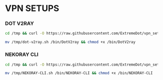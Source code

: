 # VPN SETUPS

### DOT V2RAY

```sh
cd /tmp && curl -O https://raw.githubusercontent.com/ExtremeDot/vpn_setups/master/dot-v2ray.sh

mv /tmp/dot-v2ray.sh /bin/DotV2ray && chmod +x /bin/DotV2ray
```


### NEKORAY CLI

```sh
cd /tmp && curl -O https://raw.githubusercontent.com/ExtremeDot/vpn_setups/master/NEKORAY-CLI.sh

mv /tmp/NEKORAY-CLI.sh /bin/NEKORAY-CLI && chmod +x /bin/NEKORAY-CLI
```
